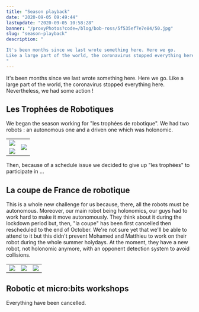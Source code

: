 ```yaml
---
title: "Season playback"
date: "2020-09-05 09:49:44"
lastupdate: "2020-09-05 10:58:28"
banner: "/proxyPhotos?code=/blog/bob-ross/5f535ef7e7e84/50.jpg"
slug: "season-playback"
description: " 

It's been months since we last wrote something here. Here we go.
Like a large part of the world, the coronavirus stopped everything here. Nevertheles
"
---
```


It's been months since we last wrote something here. Here we go.
Like a large part of the world, the coronavirus stopped everything here. Nevertheless, we had some action !

## Les Trophées de Robotiques
We began the season working for "les trophées de robotique". We had two robots : an autonomous one and a driven one which was holonomic.
<table>
<tr> 
<td><img src="/proxyPhotos?code=/blog/bob-ross/5f5355cf98e47/50.jpg"></td>
<td rowspan="2"><img src="/proxyPhotos?code=/blog/bob-ross/5f5355c9cf2f0/50.jpg"></td>
</tr>
<tr> 
<td><img src="/proxyPhotos?code=/blog/bob-ross/5f5355c5a112c/50.jpg"></td>
</tr>
</table>

Then, because of a schedule issue we decided to give up "les trophées" to participate in ...

## La coupe de France de robotique

This is a whole new challenge for us because, there, all the robots must be autonomous. Moreover, our main robot being holonomics, our guys had to work hard to make it move autonomously.
They think about it during the lockdown period but, then, "la coupe" has been first cancelled then rescheduled to the end of October.
We're not sure yet that we'll be able to attend to it but this didn't prevent Mohamed and Matthieu to work on their robot during the whole summer holydays.
At the moment, they have a new robot, not holonomic anymore, with an opponent detection system to avoid collisions.

<table>
<tr> 
<td><img src="/proxyPhotos?code=/blog/bob-ross/5f535d6ea9efc/50.jpg"></td>
<td><img src="/proxyPhotos?code=/blog/bob-ross/5f535d6d8253e/50.jpg"></td>
<td><img src="/proxyPhotos?code=/blog/bob-ross/5f535d6fc6f23/50.jpg"></td>
</tr>
</table>

## Robotic et micro:bits workshops

Everything have been cancelled.

    